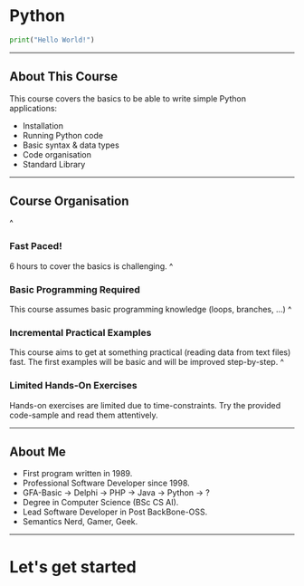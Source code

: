 # Python

```python
print("Hello World!")
```

---

## About This Course

This course covers the basics to be able to write simple Python applications:

* Installation
* Running Python code
* Basic syntax & data types
* Code organisation
* Standard Library

---

## Course Organisation
^

### Fast Paced!

6 hours to cover the basics is challenging.
^

### Basic Programming Required

This course assumes basic programming knowledge (loops, branches, ...)
^

### Incremental Practical Examples

This course aims to get at something practical (reading data from text files)
fast. The first examples will be basic and will be improved step-by-step.
^

### Limited Hands-On Exercises

Hands-on exercises are limited due to time-constraints. Try the provided
code-sample and read them attentively.

---

## About Me

* First program written in 1989.
* Professional Software Developer since 1998.
* GFA-Basic → Delphi → PHP → Java → Python → ?
* Degree in Computer Science (BSc CS AI).
* Lead Software Developer in Post BackBone-OSS.
* Semantics Nerd, Gamer, Geek.

---

# Let's get started
